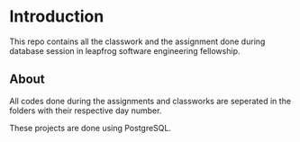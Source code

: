 # Introduction

This repo contains all the classwork and the assignment 
done during database session in leapfrog software engineering
fellowship.

## About 
All codes done during the assignments and classworks are seperated 
in the folders with their respective day number.

These projects are done using PostgreSQL.

